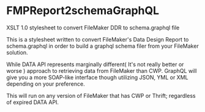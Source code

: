 # FMPReport2schemaGraphQL
XSLT 1.0 stylesheet to convert FileMaker DDR to schema.graphql file

This is a stylesheet written to convert FileMaker's Data Design Report to schema.graphql in order to build a graphql schema filer from your FileMaker solution.

While DATA API represents marginally different( It's not really better or worse ) approach to retrieving data from FileMaker than CWP. GraphQL will give you a more SOAP-like interface though utilizing JSON, YML or XML depending on your preference.

This will run on any version of FileMaker that has CWP or Thrift; regardless of expired DATA API.
